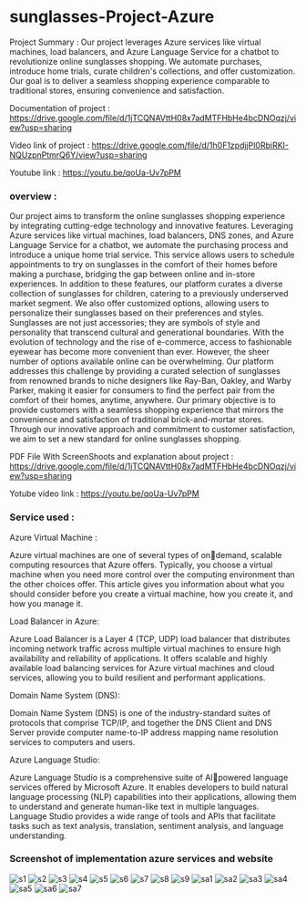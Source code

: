 
# sunglasses-Project-Azure

Project Summary : Our project leverages Azure services like virtual machines, load balancers, and Azure Language Service for a chatbot to revolutionize online sunglasses shopping. We automate purchases, introduce home trials, curate children's collections, and offer customization. Our goal is to deliver a seamless shopping experience comparable to traditional stores, ensuring convenience and satisfaction.

Documentation of project : https://drive.google.com/file/d/1jTCQNAVttH08x7adMTFHbHe4bcDNOqzj/view?usp=sharing

Video link of project : https://drive.google.com/file/d/1h0F1zpdjjPl0RbiRKI-NQUzpnPtmrQ6Y/view?usp=sharing

Youtube link : https://youtu.be/qoUa-Uv7pPM


### overview :

Our project aims to transform the online sunglasses shopping experience by integrating cutting-edge technology and innovative features. Leveraging Azure services like virtual machines, load balancers, DNS zones, and Azure Language Service for a chatbot, we automate the purchasing process and introduce a unique home trial service. This service allows users to schedule appointments to try on sunglasses in the comfort of their homes before making a purchase, bridging the gap between online and in-store experiences.
In addition to these features, our platform curates a diverse collection of sunglasses for children, catering to a previously underserved market segment. We also offer customized options, allowing users to personalize their sunglasses based on their preferences and styles.
Sunglasses are not just accessories; they are symbols of style and personality that transcend cultural and generational boundaries. With the evolution of technology and the rise of e-commerce, access to fashionable eyewear has become more convenient than ever. However, the sheer number of options available online can be overwhelming. Our platform addresses this challenge by providing a curated selection of sunglasses from renowned brands to niche designers like Ray-Ban, Oakley, and Warby Parker, making it easier for consumers to find the perfect pair from the comfort of their homes, anytime, anywhere.
Our primary objective is to provide customers with a seamless shopping experience that mirrors the convenience and satisfaction of traditional brick-and-mortar stores. Through our innovative approach and commitment to customer satisfaction, we aim to set a new standard for online sunglasses shopping.
 
 PDF File With ScreenShoots and explanation about project : https://drive.google.com/file/d/1jTCQNAVttH08x7adMTFHbHe4bcDNOqzj/view?usp=sharing

 Yotube video link : https://youtu.be/qoUa-Uv7pPM

 
### Service used :

Azure Virtual Machine :

Azure virtual machines are one of several types of ondemand, scalable computing resources that Azure offers. 
Typically, you choose a virtual machine when you need more 
control over the computing environment than the other 
choices offer. This article gives you information about what 
you should consider before you create a virtual machine, 
how you create it, and how you manage it.

Load Balancer in Azure:

Azure Load Balancer is a Layer 4 (TCP, UDP) load balancer 
that distributes incoming network traffic across multiple 
virtual machines to ensure high availability and reliability of 
applications. It offers scalable and highly available load 
balancing services for Azure virtual machines and cloud 
services, allowing you to build resilient and performant 
applications.

Domain Name System (DNS): 

Domain Name System (DNS) is one of the industry-standard 
suites of protocols that comprise TCP/IP, and together the 
DNS Client and DNS Server provide computer name-to-IP 
address mapping name resolution services to computers and 
users. 

Azure Language Studio:

Azure Language Studio is a comprehensive suite of AIpowered language services offered by Microsoft Azure. It 
enables developers to build natural language processing 
(NLP) capabilities into their applications, allowing them to 
understand and generate human-like text in multiple 
languages. Language Studio provides a wide range of tools 
and APIs that facilitate tasks such as text analysis, 
translation, sentiment analysis, and language understanding.


### Screenshot of implementation azure services and website
![s1](https://github.com/Shubham10082003/Sunglasses-poject-azure/assets/160002639/00b2dea5-70f5-439b-ae79-c2b47d9f5bb5)
![s2](https://github.com/Shubham10082003/Sunglasses-poject-azure/assets/160002639/263373d2-edf9-4ee7-bf4a-575bd6503e01)
![s3](https://github.com/Shubham10082003/Sunglasses-poject-azure/assets/160002639/fd705bcc-e696-4d2d-8d55-ba1bec750fd6)
![s4](https://github.com/Shubham10082003/Sunglasses-poject-azure/assets/160002639/933211be-bdcd-45e7-bf37-197019bf6452)
![s5](https://github.com/Shubham10082003/Sunglasses-poject-azure/assets/160002639/76e742ab-beb0-4bcb-ae19-b11216181338)
![s6](https://github.com/Shubham10082003/Sunglasses-poject-azure/assets/160002639/2fbcf181-8a5d-48f7-b60a-19031b624aa6)
![s7](https://github.com/Shubham10082003/Sunglasses-poject-azure/assets/160002639/864a1c5c-0638-4268-98e4-0df38c838007)
![s8](https://github.com/Shubham10082003/Sunglasses-poject-azure/assets/160002639/18f16edb-79fe-424d-a759-33e512d2223b)
![s9](https://github.com/Shubham10082003/Sunglasses-poject-azure/assets/160002639/198d501d-3e44-49e9-a3a0-7505d95aa13c)
![sa1](https://github.com/Shubham10082003/Sunglasses-poject-azure/assets/160002639/b9e9ef8d-5ff7-4423-8157-9ffddbe25990)
![sa2](https://github.com/Shubham10082003/Sunglasses-poject-azure/assets/160002639/79356f10-16c3-40bf-9b65-86bb5aebbaf6)
![sa3](https://github.com/Shubham10082003/Sunglasses-poject-azure/assets/160002639/fb9a8168-05ff-4965-bd99-9392aa33f14e)
![sa4](https://github.com/Shubham10082003/Sunglasses-poject-azure/assets/160002639/b0bcb3a5-a7f2-44ec-9b23-9527d1cf6e86)
![sa5](https://github.com/Shubham10082003/Sunglasses-poject-azure/assets/160002639/95b6209f-1da1-4d7f-9f86-41b785990569)
![sa6](https://github.com/Shubham10082003/Sunglasses-poject-azure/assets/160002639/d36a88d0-40d2-4143-9a1d-04bf6c78b59d)
![sa7](https://github.com/Shubham10082003/Sunglasses-poject-azure/assets/160002639/db22da6f-1ca6-48c5-9be7-54d38e4502aa)

